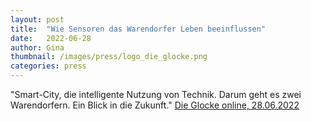 ```yaml
---
layout: post
title:  "Wie Sensoren das Warendorfer Leben beeinflussen"
date:   2022-06-28
author: Gina
thumbnail: /images/press/logo_die_glocke.png
categories: press
---
```

"Smart-City, die intelligente Nutzung von Technik. Darum geht es zwei Warendorfern. Ein Blick in die Zukunft."
<a href="https://www.die-glocke.de/kreis-warendorf/warendorf/artikel/wie-sensoren-das-warendorfer-leben-beeinflussen-1656419585">Die Glocke online, 28.06.2022</a>
